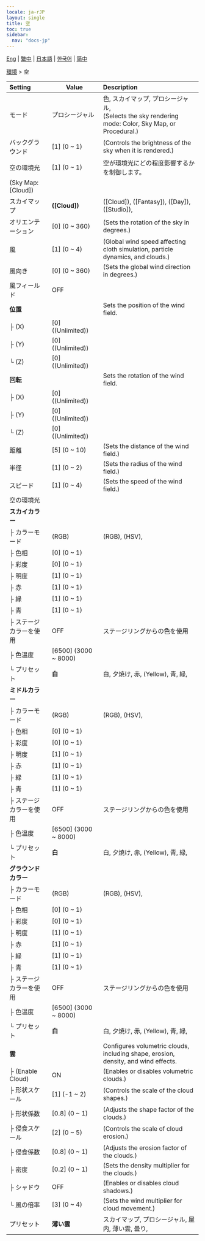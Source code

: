 ```yaml
---
locale: ja-rJP
layout: single
title: 空
toc: true
sidebar:
  nav: "docs-jp"
---
```

[Eng](/dancexr/menu/2025.4/scene/sky) | [繁中](/tw/dancexr/menu/2025.4/scene/sky) | [日本語](/jp/dancexr/menu/2025.4/scene/sky) | [한국어](/kr/dancexr/menu/2025.4/scene/sky) | [简中](/zh/dancexr/menu/2025.4/scene/sky)

[環境](../menu#環境) > 空



| Setting | Value | Description |
| :--- | --- | :--- |
| モード | プロシージャル | 色, スカイマップ, プロシージャル, <br/>(Selects the sky rendering mode: Color, Sky Map, or Procedural.)
| バックグラウンド | [1] (0 ~ 1) | (Controls the brightness of the sky when it is rendered.)
| 空の環境光 | [1] (0 ~ 1) | 空が環境光にどの程度影響するかを制御します。
| (Sky Map: [Cloud]) || 
| スカイマップ | **([Cloud])** | ([Cloud]), ([Fantasy]), ([Day]), ([Studio]),  |
| オリエンテーション | [0] (0 ~ 360) | (Sets the rotation of the sky in degrees.)
| 風 | [1] (0 ~ 4) | (Global wind speed affecting cloth simulation, particle dynamics, and clouds.)
| 風向き | [0] (0 ~ 360) | (Sets the global wind direction in degrees.)
| 風フィールド | OFF | 
| **位置** | | Sets the position of the wind field.
| ├ (X) | [0] ((Unlimited)) | 
| ├ (Y) | [0] ((Unlimited)) | 
| └ (Z) | [0] ((Unlimited)) | 
| **回転** | | Sets the rotation of the wind field.
| ├ (X) | [0] ((Unlimited)) | 
| ├ (Y) | [0] ((Unlimited)) | 
| └ (Z) | [0] ((Unlimited)) | 
| 距離 | [5] (0 ~ 10) | (Sets the distance of the wind field.)
| 半径 | [1] (0 ~ 2) | (Sets the radius of the wind field.)
| スピード | [1] (0 ~ 4) | (Sets the speed of the wind field.)
| 空の環境光 || 
| **スカイカラー** | | 
| ├ カラーモード | (RGB) | (RGB), (HSV), 
| ├ 色相 | [0] (0 ~ 1) | 
| ├ 彩度 | [0] (0 ~ 1) | 
| ├ 明度 | [1] (0 ~ 1) | 
| ├ 赤 | [1] (0 ~ 1) | 
| ├ 緑 | [1] (0 ~ 1) | 
| ├ 青 | [1] (0 ~ 1) | 
| ├ ステージカラーを使用 | OFF | ステージリングからの色を使用
| ├ 色温度 | [6500] (3000 ~ 8000) | 
| └ プリセット | **白** | 白, 夕焼け, 赤, (Yellow), 青, 緑,  |
| **ミドルカラー** | | 
| ├ カラーモード | (RGB) | (RGB), (HSV), 
| ├ 色相 | [0] (0 ~ 1) | 
| ├ 彩度 | [0] (0 ~ 1) | 
| ├ 明度 | [1] (0 ~ 1) | 
| ├ 赤 | [1] (0 ~ 1) | 
| ├ 緑 | [1] (0 ~ 1) | 
| ├ 青 | [1] (0 ~ 1) | 
| ├ ステージカラーを使用 | OFF | ステージリングからの色を使用
| ├ 色温度 | [6500] (3000 ~ 8000) | 
| └ プリセット | **白** | 白, 夕焼け, 赤, (Yellow), 青, 緑,  |
| **グラウンドカラー** | | 
| ├ カラーモード | (RGB) | (RGB), (HSV), 
| ├ 色相 | [0] (0 ~ 1) | 
| ├ 彩度 | [0] (0 ~ 1) | 
| ├ 明度 | [1] (0 ~ 1) | 
| ├ 赤 | [1] (0 ~ 1) | 
| ├ 緑 | [1] (0 ~ 1) | 
| ├ 青 | [1] (0 ~ 1) | 
| ├ ステージカラーを使用 | OFF | ステージリングからの色を使用
| ├ 色温度 | [6500] (3000 ~ 8000) | 
| └ プリセット | **白** | 白, 夕焼け, 赤, (Yellow), 青, 緑,  |
| **雲** | | Configures volumetric clouds, including shape, erosion, density, and wind effects.
| ├ (Enable Cloud) | ON | (Enables or disables volumetric clouds.)
| ├ 形状スケール | [1] (-1 ~ 2) | (Controls the scale of the cloud shapes.)
| ├ 形状係数 | [0.8] (0 ~ 1) | (Adjusts the shape factor of the clouds.)
| ├ 侵食スケール | [2] (0 ~ 5) | (Controls the scale of cloud erosion.)
| ├ 侵食係数 | [0.8] (0 ~ 1) | (Adjusts the erosion factor of the clouds.)
| ├ 密度 | [0.2] (0 ~ 1) | (Sets the density multiplier for the clouds.)
| ├ シャドウ | OFF | (Enables or disables cloud shadows.)
| └ 風の倍率 | [3] (0 ~ 4) | (Sets the wind multiplier for cloud movement.)
| プリセット | **薄い雲** | スカイマップ, プロシージャル, 屋内, 薄い雲, 曇り,  |
